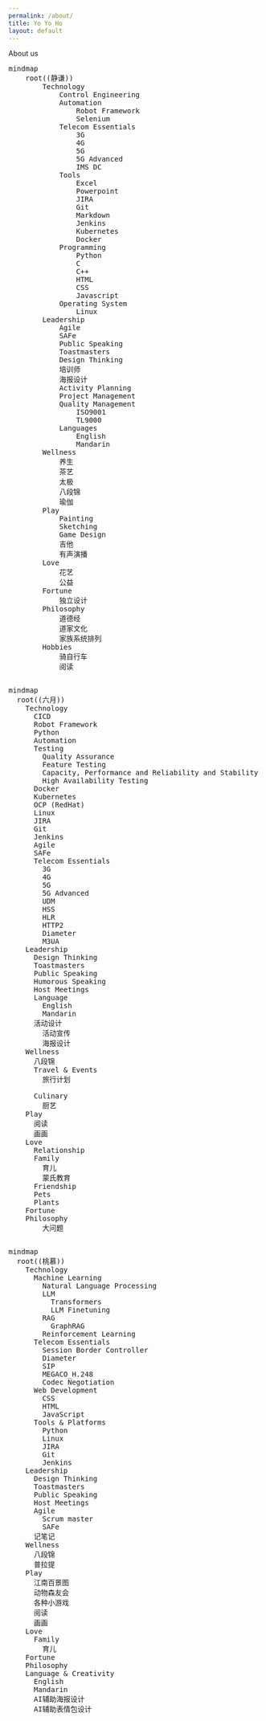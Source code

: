 ```yaml
---
permalink: /about/
title: Yo Yo Ho
layout: default
---
```

About us
<pre class="mermaid">
mindmap
    root((静谦))
        Technology
            Control Engineering
            Automation
                Robot Framework
                Selenium
            Telecom Essentials
                3G
                4G
                5G
                5G Advanced
                IMS DC
            Tools
                Excel
                Powerpoint
                JIRA
                Git
                Markdown
                Jenkins
                Kubernetes
                Docker
            Programming
                Python
                C
                C++
                HTML
                CSS
                Javascript
            Operating System
                Linux
        Leadership
            Agile
            SAFe
            Public Speaking
            Toastmasters
            Design Thinking
            培训师
            海报设计
            Activity Planning
            Project Management
            Quality Management
                ISO9001
                TL9000
            Languages
                English
                Mandarin
        Wellness
            养生
            茶艺
            太极
            八段锦
            瑜伽
        Play
            Painting
            Sketching
            Game Design
            吉他
            有声演播
        Love
            花艺
            公益
        Fortune
            独立设计
        Philosophy
            道德经
            道家文化
            家族系统排列
        Hobbies
            骑自行车
            阅读

</pre>

<pre class="mermaid">
mindmap
  root((六月))
    Technology
      CICD
      Robot Framework
      Python
      Automation
      Testing
        Quality Assurance
        Feature Testing
        Capacity, Performance and Reliability and Stability Testing
        High Availability Testing
      Docker
      Kubernetes
      OCP (RedHat)
      Linux
      JIRA
      Git
      Jenkins
      Agile
      SAFe
      Telecom Essentials
        3G
        4G
        5G
        5G Advanced
        UDM
        HSS
        HLR
        HTTP2
        Diameter
        M3UA
    Leadership
      Design Thinking
      Toastmasters
      Public Speaking
      Humorous Speaking
      Host Meetings
      Language
        English
        Mandarin
      活动设计
        活动宣传
        海报设计
    Wellness
      八段锦
      Travel & Events
        旅行计划

      Culinary
        厨艺
    Play
      阅读
      画画
    Love
      Relationship
      Family
        育儿
        蒙氏教育
      Friendship
      Pets
      Plants
    Fortune
    Philosophy
        大问题

</pre>


<pre class="mermaid">
mindmap
  root((桃慕))
    Technology
      Machine Learning
        Natural Language Processing
        LLM
          Transformers
          LLM Finetuning
        RAG
          GraphRAG
        Reinforcement Learning
      Telecom Essentials
        Session Border Controller
        Diameter
        SIP
        MEGACO_H.248
        Codec Negotiation
      Web Development
        CSS
        HTML
        JavaScript
      Tools & Platforms
        Python
        Linux
        JIRA
        Git
        Jenkins
    Leadership
      Design Thinking
      Toastmasters
      Public Speaking
      Host Meetings
      Agile
        Scrum master
        SAFe
      记笔记
    Wellness
      八段锦
      普拉提
    Play
      江南百景图
      动物森友会
      各种小游戏
      阅读
      画画
    Love
      Family
        育儿
    Fortune
    Philosophy
    Language & Creativity
      English
      Mandarin
      AI辅助海报设计
      AI辅助表情包设计
</pre>

<script src="https://cdn.jsdelivr.net/npm/mermaid@10.9.1/dist/mermaid.min.js"></script>